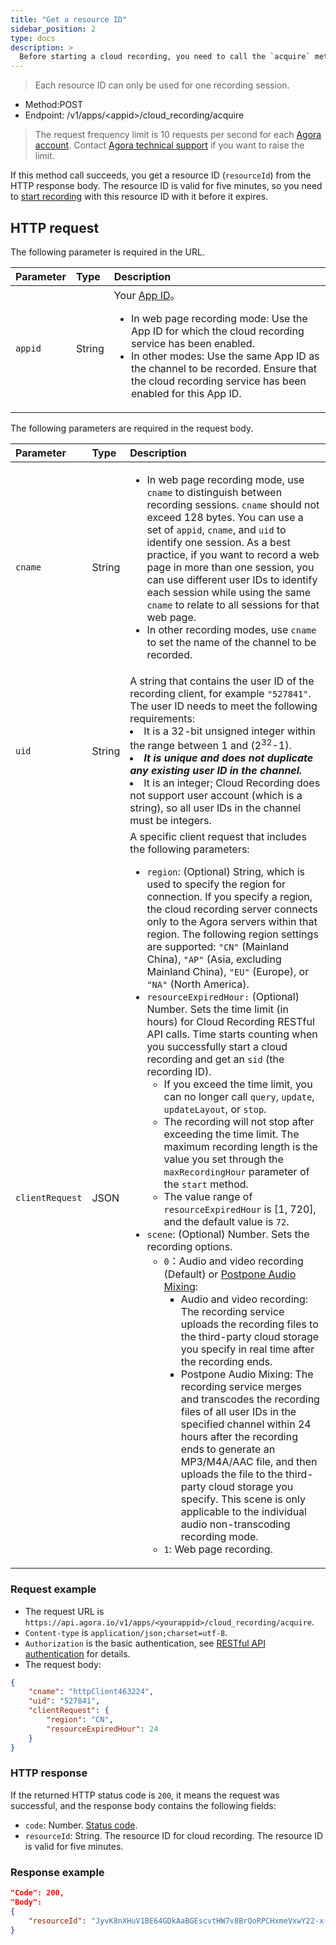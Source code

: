 ```yaml
---
title: "Get a resource ID"
sidebar_position: 2
type: docs
description: >
  Before starting a cloud recording, you need to call the `acquire` method get a resource ID.
---
```



> Each resource ID can only be used for one recording session.

- Method:POST
- Endpoint: /v1/apps/\<appid\>/cloud_recording/acquire

> The request frequency limit is 10 requests per second for each [Agora account](../manage-agora-account#_create_an_agora_account). Contact [Agora technical support](mailto:support@agora.io) if you want to raise the limit.

If this method call succeeds, you get a resource ID (`resourceId`) from the HTTP response body. The resource ID is valid for five minutes, so you need to [start recording](./start) with this resource ID with it before it expires.

## HTTP request

The following parameter is required in the URL.

| Parameter | Type   | Description                                                  |
| :-------- | :----- | :----------------------------------------------------------- |
| `appid`   | String |  Your [App ID](../manage-agora-account#get-the-app-id)。<ul><li>In web page recording mode: Use the App ID for which the cloud recording service has been enabled.</li><li>In other modes: Use the same App ID as the channel to be recorded. Ensure that the cloud recording service has been enabled for this App ID.</li></ul>  |

The following parameters are required in the request body.

| Parameter       | Type   | Description                                                                                                                                                                                                                                                                                                                                                                                                                                                                                                                                                                                                                                                                                                                                                                                                                                                                                                                                                                                                                                                                                                                                                                                                                                                                                                                                                                        |
| :-------------- | :----- |:-----------------------------------------------------------------------------------------------------------------------------------------------------------------------------------------------------------------------------------------------------------------------------------------------------------------------------------------------------------------------------------------------------------------------------------------------------------------------------------------------------------------------------------------------------------------------------------------------------------------------------------------------------------------------------------------------------------------------------------------------------------------------------------------------------------------------------------------------------------------------------------------------------------------------------------------------------------------------------------------------------------------------------------------------------------------------------------------------------------------------------------------------------------------------------------------------------------------------------------------------------------------------------------------------------------------------------------------------------------------------------------|
| `cname`         | String | <ul><li>In web page recording mode, use `cname` to distinguish between recording sessions. `cname` should not exceed 128 bytes. You can use a set of `appid`, `cname`, and `uid` to identify one session. As a best practice, if you want to record a web page in more than one session, you can use different user IDs to identify each session while using the same `cname` to relate to all sessions for that web page.</li><li>In other recording modes, use `cname` to set the name of the channel to be recorded.</li></ul>                                                                                                                                                                                                                                                                                                                                                                                                                                                                                                                                                                                                                                                                                                                                                                                                                                                  |
| `uid`           | String | A string that contains the user ID of the recording client, for example `"527841"`. The user ID needs to meet the following requirements: <li>It is a 32-bit unsigned integer within the range between 1 and (2<sup>32</sup>-1).</li><li><b><em>It is unique and does not duplicate any existing user ID in the channel. </em></b></li><li>It is an integer; Cloud Recording does not support user account (which is a string), so all user IDs in the channel must be integers.</li>                                                                                                                                                                                                                                                                                                                                                                                                                                                                                                                                                                                                                                                                                                                                                                                                                                                                                              |
| `clientRequest` | JSON   | A specific client request that includes the following parameters:  <ul><li>`region`: (Optional) String, which is used to specify the region for connection. If you specify a region, the cloud recording server connects only to the Agora servers within that region. The following region settings are supported: `"CN"` (Mainland China), `"AP"` (Asia, excluding Mainland China), `"EU"` (Europe), or `"NA"` (North America).</li><li> `resourceExpiredHour:` (Optional) Number. Sets the time limit (in hours) for Cloud Recording RESTful API calls. Time starts counting when you successfully start a cloud recording and get an `sid` (the recording ID).<ul><li> If you exceed the time limit, you can no longer call `query`, `update`, `updateLayout`, or `stop`. </li><li>The recording will not stop after exceeding the time limit. The maximum recording length is the value you set through the `maxRecordingHour` parameter of the `start` method.</li><li>The value range of `resourceExpiredHour` is [1, 720], and the default value is `72`.</li></ul></li> <li>`scene`: (Optional) Number. Sets the recording options. <ul><li>`0`：Audio and video recording (Default) or [Postpone Audio Mixing](../../develop/individual-nontranscoding#implement-an-postpone-audio-mixing):<ul> <li>Audio and video recording: The recording service uploads the recording files to the third-party cloud storage you specify in real time after the recording ends.</li><li>Postpone Audio Mixing: The recording service merges and transcodes the recording files of all user IDs in the specified channel within 24 hours after the recording ends to generate an MP3/M4A/AAC file, and then uploads the file to the third-party cloud storage you specify. This scene is only applicable to the individual audio non-transcoding recording mode.</li> </ul>  </li> <li>`1`: Web page recording.</li></ul> </li> </ul> |

### Request example

- The request URL is `https://api.agora.io/v1/apps/<yourappid>/cloud_recording/acquire`.
- `Content-type` is `application/json;charset=utf-8`.
- `Authorization` is the basic authentication, see [RESTful API authentication](../restful-authentication) for details.
- The request body:

```json
{
    "cname": "httpClient463224",
    "uid": "527841",
    "clientRequest": {
        "region": "CN",
        "resourceExpiredHour": 24
    }
}
```

### HTTP response

If the returned HTTP status code is `200`, it means the request was successful, and the response body contains the following fields:
- `code`: Number. [Status code](../common-errors#status-codes).
- `resourceId`: String. The resource ID for cloud recording. The resource ID is valid for five minutes.


### Response example

```json
"Code": 200,
"Body":
{
    "resourceId": "JyvK8nXHuV1BE64GDkAaBGEscvtHW7v8BrQoRPCHxmeVxwY22-x-kv4GdPcjZeMzoCBUCOr9q-k6wBWMC7SaAkZ_4nO3JLqYwM1bL1n6wKnnD9EC9waxJboci9KUz2WZ4YJrmcJmA7xWkzs_L3AnNwdtcI1kr_u1cWFmi9BWAWAlNd7S7gfoGuH0tGi6CNaOomvr7-ILjPXdCYwgty1hwT6tbAuaW1eqR0kOYTO0Z1SobpBxu1czSFh1GbzGvTZG"
}
```